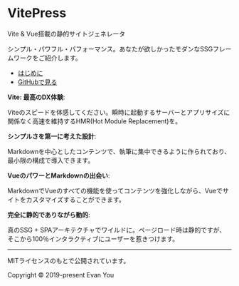 # VitePress

Vite & Vue搭載の静的サイトジェネレータ

シンプル・パワフル・パフォーマンス。あなたが欲しかったモダンなSSGフレームワークをご紹介します。

- [はじめに](https://vitepress.vuejs.org/guide/getting-started)
- [GitHubで見る](https://github.com/vuejs/vitepress)

__Vite: 最高のDX体験__:

Viteのスピードを体感してください。瞬時に起動するサーバーとアプリサイズに関係なく高速を維持するHMR(Hot Module Replacement)を。

__シンプルさを第一に考えた設計__:

Markdownを中心としたコンテンツで、執筆に集中できるように作られており、最小限の構成で導入できます。

__VueのパワーとMarkdownの出会い__:

MarkdownでVueのすべての機能を使ってコンテンツを強化しながら、Vueでサイトをカスタマイズすることができます。

__完全に静的でありながら動的__:

真のSSG + SPAアーキテクチャでワイルドに。ページロード時は静的ですが、そこから100％インタラクティブにユーザーを惹きつけます。

---

MITライセンスのもとで公開されています。

Copyright © 2019-present Evan You